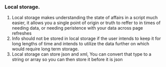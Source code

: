 ### Local storage. 
1. Local storage makes understanding the state of affairs in a script much easier, it allows you a single point of origin or truth to reffer to in times of needing data, or needing peristence with your data across page refreshes 
2. Info should not be stored in local storage if the user intends to keep it for long lengths of time and intends to utilize the data further on which would require long term storage. 
3. Local storage can store json and xml, You can convert that type to a string or array so you can then store it before it is json
